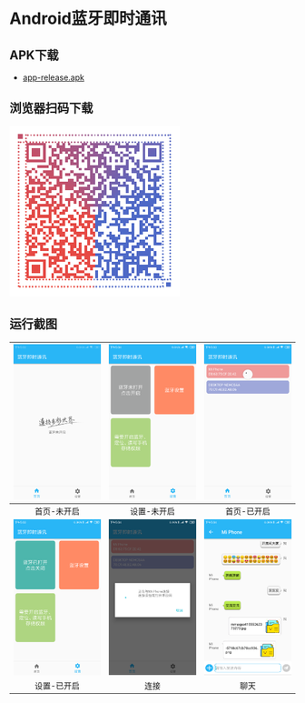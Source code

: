 # Android蓝牙即时通讯

## APK下载
- [app-release.apk](https://github.com/togettoyou/android-bluetoothChat/raw/master/apk/app-release.apk)
## 浏览器扫码下载
![app-release.apk](screenshots/qrcode.png)

## 运行截图

| ![首页-未开启](screenshots/1.png) | ![设置-未开启](screenshots/0.png) | ![首页-已开启](screenshots/2.png) |
| :----------------------------------------------------------: | :----------------------------------------------------------: | :----------------------------------------------------------: |
|                         首页-未开启                          |                         设置-未开启                          |                         首页-已开启                          |
| ![设置-已开启](screenshots/3.png) | ![连接](screenshots/4.png) | ![聊天](screenshots/5.png) |
|                         设置-已开启                          |                             连接                             |                             聊天                             |

